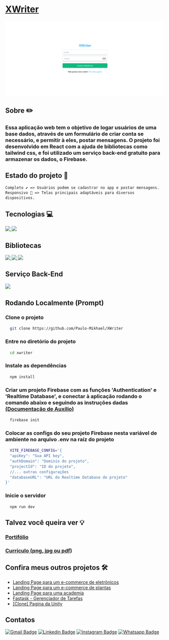 # [XWriter](https://xwriter.vercel.app/)
[![XWriter Main Page Screenshot](public/images/xwriter-screenshot.png)](https://xwriter.vercel.app/)

## Sobre ✏️
  ### Essa aplicação web tem o objetivo de logar usuários de uma base dados, através de um formulário de criar conta se necessário, e permitir à eles, postar mensagens. O projeto foi desenvolvido em React com a ajuda de bibliotecas como tailwind css, e foi utilizado um serviço back-end gratuito para armazenar os dados, o Firebase.

## Estado do projeto 🚧
    Completo ✔️ => Usuários podem se cadastrar no app e postar mensagens.
    Responsivo 📲 => Telas principais adaptáveis para diversos dispositivos.

## Tecnologias 💻
  <div>
    <abbr title="React">
      <img src="https://img.shields.io/badge/React-61DAFB.svg?style=for-the-badge&logo=React&logoColor=black" />
    </abbr>
    <abbr title="Typescript">
      <img src="https://img.shields.io/badge/TypeScript-007ACC?style=for-the-badge&logo=typescript&logoColor=white"/>
    </abbr>
  </div>

## Bibliotecas
  <div>
    <abbr title="Tailwind CSS">
      <img src="https://img.shields.io/badge/Tailwind%20CSS-06B6D4.svg?style=for-the-badge&logo=Tailwind-CSS&logoColor=white"/>
    </abbr>
    <abbr title="React Router DOM">
      <img src="https://img.shields.io/badge/React%20Router-CA4245.svg?style=for-the-badge&logo=React-Router&logoColor=white"/>
    </abbr>
    <abbr title="React Hook Form">
      <img src="https://img.shields.io/badge/React%20Hook%20Form-EC5990.svg?style=for-the-badge&logo=React-Hook-Form&logoColor=white"/>
    </abbr>
  </div>

## Serviço Back-End
  <div>
    <abbr title="Firebase">
      <img src="https://img.shields.io/badge/Firebase-DD2C00.svg?style=for-the-badge&logo=Firebase&logoColor=white"/>
    </abbr>
  </div>

## Rodando Localmente (Prompt)
### Clone o projeto
```bash
  git clone https://github.com/Paulo-Mikhael/XWriter
```
### Entre no diretório do projeto
```bash
  cd xwriter
```
### Instale as dependências
```bash
  npm install
```
### Criar um projeto Firebase com as funções 'Authentication' e 'Realtime Database', e conectar à aplicação rodando o comando abaixo e seguindo as instruções dadas [(Documentação de Auxílio)](https://firebase.google.com/docs/cli?hl=pt-br#initialize_a_firebase_project)
```bash
  firebase init
```
### Colocar as configs do seu projeto Firebase nesta variável de ambiente no arquivo .env na raíz do projeto
```bash
  VITE_FIREBASE_CONFIG='{
  "apiKey": "Sua API key",
  "authDomain": "Dominío do projeto",
  "projectId": "ID do projeto",
  //... outras configurações
  "databaseURL": "URL do Realtime Database do projeto"
}'
```
### Inicie o servidor
```bash
  npm run dev
```
## Talvez você queira ver 💡
  ### [Portifólio](https://paulo-mikhael.github.io/Portifolio)
  ### [Currículo (png, jpg ou pdf)](https://drive.google.com/drive/folders/1ER7n3GHZmokEsQJkf6yFAG3E0dC1oLfq?usp=drive_link)

## Confira meus outros projetos 🛠️
  - [Landing Page para um e-commerce de eletrônicos](https://github.com/Paulo-Mikhael/phlox?tab=readme-ov-file#readme)
  - [Landing Page para um e-commerce de plantas](https://github.com/Paulo-Mikhael/casa-verde?tab=readme-ov-file#readme)
  - [Landing Page para uma academia](https://github.com/Paulo-Mikhael/academia-landing-page?tab=readme-ov-file#readme)
  - [Fastask - Gerenciador de Tarefas](https://github.com/Paulo-Mikhael/fastask?tab=readme-ov-file#readme)
  - [[Clone] Pagina da Unity](https://github.com/Paulo-Mikhael/pagina-unity-2024?tab=readme-ov-file#readme)

## Contatos
  [![Gmail Badge](https://img.shields.io/badge/Gmail-EA4335.svg?style=for-the-badge&logo=Gmail&logoColor=white)](https://paulo-mikhael.github.io/Portifolio/Pages/contacts/)
  [![Linkedin Badge](https://img.shields.io/badge/LinkedIn-0A66C2.svg?style=for-the-badge&logo=LinkedIn&logoColor=white)](https://www.linkedin.com/in/paulo-miguel-4b706022b/)
  [![Instagram Badge](https://img.shields.io/badge/Instagram-E4405F.svg?style=for-the-badge&logo=Instagram&logoColor=white)](https://www.instagram.com/pa__miguel?igsh=MWxoYzdqNGluZWcyaA%3D%3D)
  [![Whatsapp Badge](https://img.shields.io/badge/WhatsApp-25D366.svg?style=for-the-badge&logo=WhatsApp&logoColor=white)](https://api.whatsapp.com/send/?phone=5592992813253&text=Ol%C3%A1%21+Gostaria+de+fazer+uma+oferta...&type=phone_number&app_absent=0)
